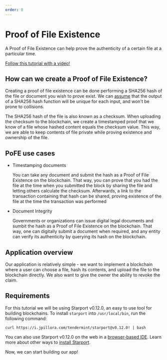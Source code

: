 ```yaml
---
order: 0
---
```


# Proof of File Existence

A Proof of File Existence can help prove the authenticity of a certain file at a particular time.

[Follow this tutorial with a video!](https://www.youtube.com/watch?v=PGLAW-HrzWg)

## How can we create a Proof of File Existence?

Creating a proof of file existence can be done performing a SHA256 hash of the file or document you wish to prove exist. We can [assume](https://stackoverflow.com/questions/4014090/is-it-safe-to-ignore-the-possibility-of-sha-collisions-in-practice) that the output of a SHA256 hash function will be unique for each input, and won't be prone to collisions.

The SHA256 hash of the file is also known as a checksum. When uploading the checksum to the blockchain, we create a timestamped proof that we know of a file whose hashed content equals the checksum value. This way, we are able to keep contents of file private while proving existence and ownership of the file.

## PoFE use cases

- Timestamping documents

    You can take any document and submit the hash as a Proof of File Existence on the blockchain. That way, you can prove that you had the file at the time when you submitted the block by sharing the file and letting others calculate the checksum. Afterwards, a link to the transaction containing that hash can be shared, proving existence of the file at the time the transaction was performed

- Document Integrity

    Governments or organizations can issue digital legal documents and sumbit the hash as a Proof of File Existence on the blockchain. That way, one can digitally submit a document when required, and any entity can verify its authenticity by querying its hash on the blockchain.

## Application overview

Our application is relatively simple - we want to implement a blockchain where a user can choose a file, hash its contents, and upload the file to the blockchain directly. We also want to give the owner the ability to revoke the claim.

## Requirements 

For this tutorial we will be using Starport v0.12.0, an easy to use tool for building blockchains. To install `starport` into `/usr/local/bin`, run the following command:

```
curl https://i.jpillora.com/tendermint/starport@v0.12.0! | bash
```

You can also use Starport v0.12.0 on the web in a [browser-based IDE](http://gitpod.io/#https://github.com/tendermint/starport/tree/v0.12.0). Learn more about other ways to [install Starport](https://github.com/tendermint/starport/blob/develop/docs/1%20Introduction/2%20Install.md).

Now, we can start building our app!
